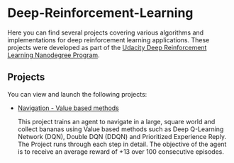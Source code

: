 # Deep-Reinforcement-Learning

Here you can find several projects covering various algorithms and implementations for deep reinforcement learning applications. These projects were developed as part of the [Udacity Deep Reinforcement Learning Nanodegree Program](https://www.udacity.com/course/deep-reinforcement-learning-nanodegree--nd893). 



## Projects

You can view and launch the following projects:

- [Navigation - Value based methods]()

  This project trains an agent to navigate in a large, square world and collect bananas using Value based methods such as Deep Q-Learning Network (DQN), Double DQN (DDQN) and Prioritized Experience Reply. The Project runs through each step in detail. The objective of the agent is to receive an average reward of +13 over 100 consecutive episodes.

